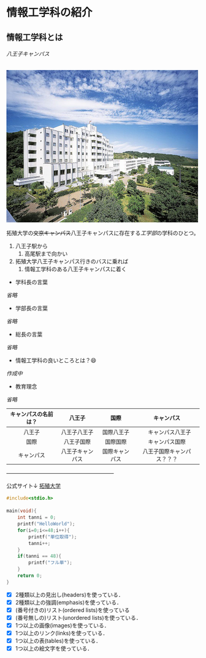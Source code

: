 # 情報工学科の紹介
<!-- Markdown記法を使って学科の紹介ページを作る -->

## 情報工学科とは

###### 八王子キャンパス

![Takushoku University](hachioji.jpg "八王子国際キャンパス")

拓殖大学の~~文京キャンパス~~八王子キャンパスに存在する*工学部*の学科のひとつ。

1. 八王子駅から
   1. 高尾駅まで向かい
2. 拓殖大学八王子キャンパス行きのバスに乗れば
   1. 情報工学科のある八王子キャンパスに着く


- 学科長の言葉

*省略*
- 学部長の言葉

*省略*
- 総長の言葉

*省略*
  - 情報工学科の良いところとは？:smile:

  *作成中*
- 教育理念

*省略*

|キャンパスの名前は？|八王子|国際|キャンパス|
|:---:|:---:|:---:|:---:|
| 八王子 | 八王子八王子 | 国際八王子 |　キャンパス八王子 |
| 国際 | 八王子国際 | 国際国際 | キャンパス国際 |
| キャンパス | 八王子キャンパス | 国際キャンパス | 八王子国際キャンパス？？？ |

––––––––––––––––––––––––––––––––––––––––

公式サイト↓
[拓殖大学](http://www.takushoku-u.ac.jp "Takushoku University")

```c
#include<stdio.h>

main(void){
    int tanni = 0;
    printf("HelloWorld");
    for(i=0;i<=48;i++){
        printf("単位取得");
        tanni++;
    }
    if(tanni == 48){
        printf("フル単");
    }
    return 0;
}
```
<!-- この部分より上に記述を追加して下のチェックボックスで確認する -->
- [x] 2種類以上の見出し(headers)を使っている．
- [x] 2種類以上の強調(emphasis)を使っている．
- [x] (番号付きの)リスト(ordered lists)を使っている
- [x] (番号無しの)リスト(unordered lists)を使っている．
- [x] 1つ以上の画像(images)を使っている．
- [x] 1つ以上のリンク(links)を使っている．
- [x] 1つ以上の表(tables)を使っている．
- [x] 1つ以上の絵文字を使っている．
